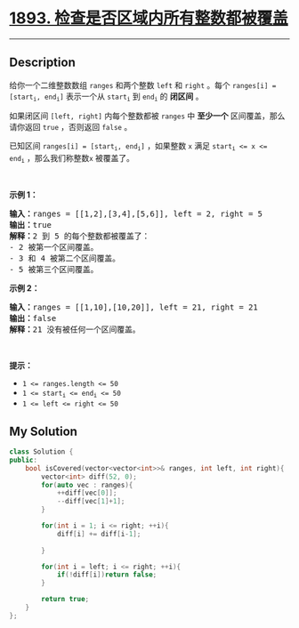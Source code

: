 # [1893. 检查是否区域内所有整数都被覆盖](https://leetcode-cn.com/problems/check-if-all-the-integers-in-a-range-are-covered/)

---

## Description

<section>
<p>给你一个二维整数数组&nbsp;<code>ranges</code>&nbsp;和两个整数&nbsp;<code>left</code>&nbsp;和&nbsp;<code>right</code>&nbsp;。每个&nbsp;<code>ranges[i] = [start<sub>i</sub>, end<sub>i</sub>]</code>&nbsp;表示一个从&nbsp;<code>start<sub>i</sub></code>&nbsp;到&nbsp;<code>end<sub>i</sub></code>&nbsp;的&nbsp;<strong>闭区间</strong>&nbsp;。</p>
<p>如果闭区间&nbsp;<code>[left, right]</code>&nbsp;内每个整数都被&nbsp;<code>ranges</code>&nbsp;中&nbsp;<strong>至少一个</strong>&nbsp;区间覆盖，那么请你返回&nbsp;<code>true</code>&nbsp;，否则返回&nbsp;<code>false</code>&nbsp;。</p>
<p>已知区间 <code>ranges[i] = [start<sub>i</sub>, end<sub>i</sub>]</code> ，如果整数 <code>x</code> 满足 <code>start<sub>i</sub> &lt;= x &lt;= end<sub>i</sub></code>&nbsp;，那么我们称整数<code>x</code>&nbsp;被覆盖了。</p>
<p>&nbsp;</p>
<p><strong>示例 1：</strong></p>
<pre><b>输入：</b>ranges = [[1,2],[3,4],[5,6]], left = 2, right = 5
<b>输出：</b>true
<b>解释：</b>2 到 5 的每个整数都被覆盖了：
- 2 被第一个区间覆盖。
- 3 和 4 被第二个区间覆盖。
- 5 被第三个区间覆盖。
</pre>
<p><strong>示例 2：</strong></p>
<pre><b>输入：</b>ranges = [[1,10],[10,20]], left = 21, right = 21
<b>输出：</b>false
<b>解释：</b>21 没有被任何一个区间覆盖。
</pre>
<p>&nbsp;</p>
<p><strong>提示：</strong></p>
<ul>
	<li><code>1 &lt;= ranges.length &lt;= 50</code></li>
	<li><code>1 &lt;= start<sub>i</sub> &lt;= end<sub>i</sub> &lt;= 50</code></li>
	<li><code>1 &lt;= left &lt;= right &lt;= 50</code></li>
</ul>
</section>


## My Solution

```cpp
class Solution {
public:
    bool isCovered(vector<vector<int>>& ranges, int left, int right){
        vector<int> diff(52, 0);
        for(auto vec : ranges){
            ++diff[vec[0]];
            --diff[vec[1]+1];
        }

        for(int i = 1; i <= right; ++i){
            diff[i] += diff[i-1];
            
        }

        for(int i = left; i <= right; ++i){
            if(!diff[i])return false;
        }

        return true;
    }
};
```